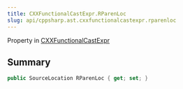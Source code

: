 ```yaml
---
title: CXXFunctionalCastExpr.RParenLoc
slug: api/cppsharp.ast.cxxfunctionalcastexpr.rparenloc
---
```

Property in [CXXFunctionalCastExpr](/api/cppsharp/ast/cxxfunctionalcastexpr)

## Summary



```csharp
public SourceLocation RParenLoc { get; set; }
```

